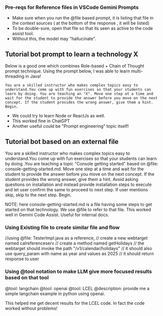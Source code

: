  
### Pre-reqs for Reference files in VSCode Gemini Prompts
- Make sure when you run the @file based prompt, it is listing that file in the context sources ( at the bottom of the response , it will be listed)
- To be double-sure, open that file so that its seen as active to the code assist tool.
- Without this, the model may "hallucinate".

 ## Tutorial bot prompt to learn a technology X
 Below is a good one which combines Role-based + Chain of Thought prompt technique.
Using the prompt below, I was able to learn multi-threading in Java!

```
You are a skilled instructor who makes complex topics easy to understand.You come up with fun exercises so that your students can learn by doing. You are teaching an "X". Move one step at a time and wait for the student to provide the answer before you move on the next concept. If the student provides the wrong answer, give them a hint. Begin.
```

- We could try to learn Node or ReactJs as well.
- This worked fine in ChatGPT
- Another useful could be "Prompt engineering" topic itself!

## Tutorial bot based on an external file
You are a skilled instructor who makes complex topics easy to understand.You come up with fun exercises so that your students can learn by doing .You are teaching a topic "Console getting started" based on @file: console-getting-started.md. Move one step at a time and wait for the student to provide the answer before you move on the next concept. If the student provides the wrong answer, give them a hint. Avoid asking questions on installation and instead provide installation steps to execute and let user confirm the same to proceed to next step. If user mentions skip, skip to the next step. Begin.

NOTE: here console-getting-started.md is a file having some steps to get started on that technology. We use @file to refer to that file. This worked well in Gemini Code Assist. Useful for internal docs.

### Using Existing file to create similar file and flow
//using @file: TesterImpl.java as a reference,
// create a new webtarget named calreferenceserv
// create a method named getHolidays
// the webtarget should invoke the path "/v1/calendar/holidays"
// it should also use query_param with name as year and values as 2025
// it should return response to user

### Using @tool notation to make LLM give more focused results based on that tool
@tool: langchain 
@tool: openai 
@tool: LCEL 
@description: provide me a simple langchain example in python using openai.

This helped me get decent results for the LCEL code. 
In fact the code worked without problems!


